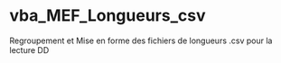 # vba_MEF_Longueurs_csv
Regroupement et Mise en forme des fichiers de longueurs .csv pour la lecture DD
